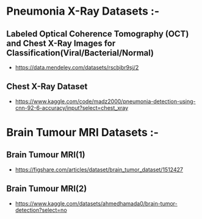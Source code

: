# Pneumonia X-Ray Datasets :-

## Labeled Optical Coherence Tomography (OCT) and Chest X-Ray Images for Classification(Viral/Bacterial/Normal)
- https://data.mendeley.com/datasets/rscbjbr9sj/2 

## Chest X-Ray Dataset
- https://www.kaggle.com/code/madz2000/pneumonia-detection-using-cnn-92-6-accuracy/input?select=chest_xray

# Brain Tumour MRI Datasets :-

## Brain Tumour MRI(1) 
- https://figshare.com/articles/dataset/brain_tumor_dataset/1512427

## Brain Tumour MRI(2)
- https://www.kaggle.com/datasets/ahmedhamada0/brain-tumor-detection?select=no



